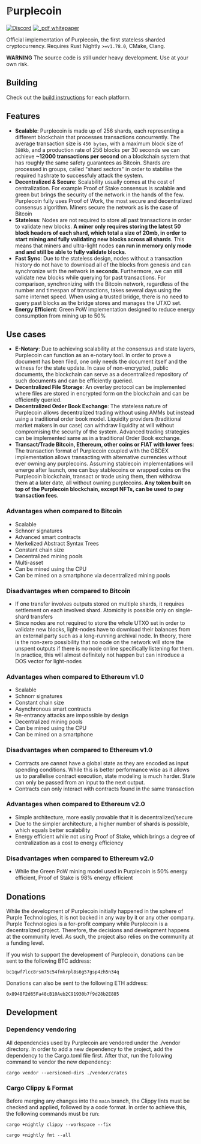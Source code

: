 # ℙurplecoin
[![Discord](https://img.shields.io/discord/435827644915777536.svg)](https://discord.gg/UCYWSsd) [![_pdf whitepaper](https://img.shields.io/badge/_pdf-whitepaper-blue.svg)](https://github.com/purpleprotocol/purplecoin_whitepaper/raw/main/whitepaper.pdf)

Official implementation of Purplecoin, the first stateless sharded cryptocurrency. Requires Rust Nightly `>=v1.78.0`, CMake, Clang.

**WARNING** The source code is still under heavy development. Use at your own risk.

## Building
Check out the [build instructions](https://github.com/purpleprotocol/purplecoin/blob/main/BUILDING.md) for each platform.

## Features
* **Scalable**: Purplecoin is made up of 256 shards, each representing a different blockchain that processes transactions concurrently. The average transaction size is `450 bytes`, with a maximum block size of `380kb`, and a production rate of 256 blocks per 30 seconds we can achieve **~12000 transactions per second** on a blockchain system that has roughly the same safety guarantees as Bitcoin. Shards are processed in groups, called "shard sectors" in order to stabilise the required hashrate to successfuly attack the system.
* **Decentralized & Secure**: Scalability usually comes at the cost of centralization. For example Proof of Stake consensus is scalable and green but brings the security of the network in the hands of the few. Purplecoin fully uses Proof of Work, the most secure and decentralized consensus algorithm. Miners secure the network as is the case of Bitcoin
* **Stateless**: Nodes are not required to store all past transactions in order to validate new blocks. **A miner only requires storing the latest 50 block headers of each shard, which total a size of 20mb, in order to start mining and fully validating new blocks across all shards**. This means that miners and ultra-light nodes **can run in memory only mode and and still be able to fully validate blocks**.
* **Fast Sync**: Due to the stateless design, nodes without a transaction history do not have to download all of the blocks from genesis and can synchronize with the network **in seconds**. Furthermore, we can still validate new blocks while querying for past transactions. For comparison, synchronizing with the Bitcoin network, regardless of the number and timespan of transactions, takes several days using the same internet speed. When using a trusted bridge, there is no need to query past blocks as the bridge stores and manages the UTXO set.
* **Energy Efficient**: Green PoW implementation designed to reduce energy consumption from mining up to 50%

## Use cases
* **E-Notary**: Due to achieving scalability at the consensus and state layers, Purplecoin can function as an e-notary tool. In order to prove a document has been filed, one only needs the document itself and the witness for the state update. In case of non-encrypted, public documents, the blockchain can serve as a decentralized repository of such documents and can be efficiently queried.
* **Decentralized File Storage**: An overlay protocol can be implemented where files are stored in encrypted form on the blockchain and can be efficiently queried.
* **Decentralized Order Book Exchange**: The stateless nature of Purplecoin allows decentralized trading without using AMMs but instead using a traditional order book model. Liquidity providers (traditional market makers in our case) can withdraw liquidity at will without compromising the security of the system. Advanced trading strategies can be implemented same as in a traditional Order Book exchange.
* **Transact/Trade Bitcoin, Ethereum, other coins or FIAT with lower fees**: The transaction format of Purplecoin coupled with the OBDEX implementation allows transacting with alternative currencies without ever owning any purplecoins. Assuming stablecoin implementations will emerge after launch, one can buy stablecoins or wrapped coins on the Purplecoin blockchain, transact or trade using them, then withdraw them at a later date, all without owning purplecoins. **Any token built on top of the Purplecoin blockchain, except NFTs, can be used to pay transaction fees**.

### Advantages when compared to Bitcoin
* Scalable
* Schnorr signatures
* Advanced smart contracts
* Merkelized Abstract Syntax Trees
* Constant chain size
* Decentralized mining pools
* Multi-asset
* Can be mined using the CPU
* Can be mined on a smartphone via decentralized mining pools

### Disadvantages when compared to Bitcoin
* If one transfer involves outputs stored on multiple shards, it requires settlement on each involved shard. Atomicity is possible only on single-shard transfers
* Since nodes are not required to store the whole UTXO set in order to validate new blocks, light-nodes have to download their balances from an external party such as a long-running archival node. In theory, there is the non-zero possibility that no node on the network will store the unspent outputs if there is no node online specifically listening for them. In practice, this will almost definitely not happen but can introduce a DOS vector for light-nodes

### Advantages when compared to Ethereum v1.0
* Scalable
* Schnorr signatures
* Constant chain size
* Asynchronous smart contracts
* Re-entrancy attacks are impossible by design
* Decentralized mining pools
* Can be mined using the CPU
* Can be mined on a smartphone

### Disadvantages when compared to Ethereum v1.0
* Contracts are cannot have a global state as they are encoded as input spending conditions. While this is better performance wise as it allows us to parallelise contract execution, state modeling is much harder. State can only be passed from an input to the next output.
* Contracts can only interact with contracts found in the same transaction

### Advantages when compared to Ethereum v2.0
* Simple architecture, more easily provable that it is decentralized/secure
* Due to the simpler architecture, a higher number of shards is possible, which equals better scalability
* Energy efficient while not using Proof of Stake, which brings a degree of centralization as a cost to energy efficiency

### Disadvantages when compared to Ethereum v2.0
* While the Green PoW mining model used in Purplecoin is 50% energy efficient, Proof of Stake is 98% energy efficient

## Donations
While the development of Purplecoin initially happened in the sphere of Purple Technologies, it is not backed in any way by it or any other company. Purple Technologies is a for-profit company while Purplecoin is a decentralized project. Therefore, the decisions and development happens at the community level. As such, the project also relies on the community at a funding level. 

If you wish to support the development of Purplecoin, donations can be sent to the following BTC address:
```
bc1qwf7lcc8rsm75c54fmkrpl8s6g57gsp4zh5n34q
```

Donations can also be sent to the following ETH address:
```
0x8948F2d65Fa48cB10Aeb2C91930b7f9d28b2E885
```

## Development

### Dependency vendoring
All dependencies used by Purplecoin are vendored under the ./vendor directory. In order to add a new dependency to the project, add the dependency to the Cargo.toml file first. After that, run the following command to vendor the new dependency:
```
cargo vendor --versioned-dirs ./vendor/crates
```

### Cargo Clippy & Format
Before merging any changes into the `main` branch, the Clippy lints must be checked and applied, followed by a code format. In order to achieve this, the following commands must be run:
```
cargo +nightly clippy --workspace --fix

cargo +nightly fmt --all
```
